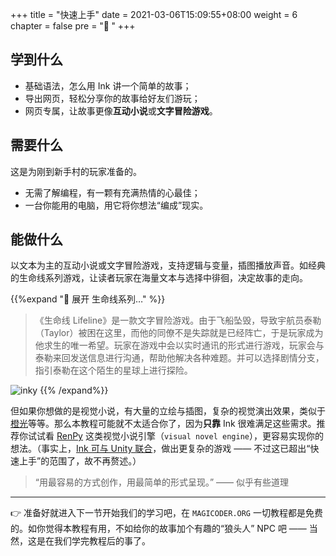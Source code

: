 +++
title = "快速上手"
date = 2021-03-06T15:09:55+08:00
weight = 6
chapter = false
pre = "<b>🧙 </b>"
+++



## 学到什么

- 基础语法，怎么用 Ink 讲一个简单的故事；
- 导出网页，轻松分享你的故事给好友们游玩；
- 网页专属，让故事更像**互动小说**或**文字冒险游戏**。

## 需要什么

这是为刚到新手村的玩家准备的。

- 无需了解编程，有一颗有充满热情的心最佳；
- 一台你能用的电脑，用它将你想法“编成”现实。

## 能做什么

以文本为主的互动小说或文字冒险游戏，支持逻辑与变量，插图播放声音。如经典的生命线系列游戏，让读者玩家在海量文本与选择中徘徊，决定故事的走向。

{{%expand "🔎 展开 生命线系列…" %}}
> 《生命线 Lifeline》是一款文字冒险游戏。由于飞船坠毁，导致宇航员泰勒（Taylor）被困在这里，而他的同僚不是失踪就是已经阵亡，于是玩家成为他求生的唯一希望。玩家在游戏中会以实时通讯的形式进行游戏，玩家会与泰勒来回发送信息进行沟通，帮助他解决各种难题。并可以选择剧情分支，指引泰勒在这个陌生的星球上进行探险。

![inky](/images/learn/lifeline.jpg)
{{% /expand%}}

但如果你想做的是视觉小说，有大量的立绘与插图，复杂的视觉演出效果，类似于[橙光](https://www.66rpg.com)等等。那么本教程可能就不太适合你了，因为**只靠** Ink 很难满足这些需求。推荐你试试看 [RenPy](https://www.renpy.org) 这类视觉小说引擎（`visual novel engine`），更容易实现你的想法。（事实上，[Ink 可与 Unity 联合](https://github.com/inkle/ink-unity-integration)，做出更复杂的游戏 —— 不过这已超出“快速上手”的范围了，故不再赘述。）

> “用最容易的方式创作，用最简单的形式呈现。” —— 似乎有些道理

---

👉 准备好就进入下一节开始我们的学习吧，在 `MAGICODER.ORG` 一切教程都是免费的。如你觉得本教程有用，不如给你的故事加个有趣的“狼头人” NPC 吧 —— 当然，这是在我们学完教程后的事了。